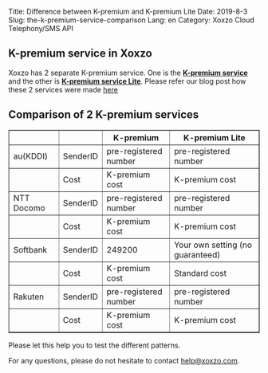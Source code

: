 Title: Difference between K-premium and K-premium Lite
Date: 2019-8-3
Slug: the-k-premium-service-comparison
Lang: en
Category: Xoxzo Cloud Telephony/SMS API

## K-premium service in Xoxzo

Xoxzo has 2 separate K-premium service.
One is the [**K-premium service**](https://help.xoxzo.com/en/xoxzo-cloud-telephony/articles/the-k-premium-service/)  
and the other is [**K-premium service Lite**]({filename}/the-k-premium-lite-en.md).
Please refer our blog post how these 2 services were made [here](https://blog.xoxzo.com/en/2018/06/25/kpremium-lite-notice/)

## Comparison of 2 K-premium services

<div class="table-responsive">
  <table border="1" cellpadding="10" cellspacing="1">
    <tr>
      <th></th>
      <th></th>
      <th>K-premium</th>
      <th>K-premium Lite</th>
    </tr>
    <tr>
      <td>au(KDDI)</td>
      <td>SenderID</td>
      <td>pre-registered number</td>
      <td>pre-registered number</td>
    </tr>
    <tr>
      <td></td>
      <td>Cost</td>
      <td>K-premium cost</td>
      <td>K-premium cost</td>
    </tr>
    <tr>
      <td>NTT Docomo</td>
      <td>SenderID</td>
      <td>pre-registered number</td>
      <td>pre-registered number</td>
    </tr>
    <tr>
      <td></td>
      <td>Cost</td>
      <td>K-premium cost</td>
      <td>K-premium cost</td>
    </tr>
    <tr>
      <td>Softbank</td>
      <td>SenderID</td>
      <td>249200</td>
      <td>Your own setting (no guaranteed)</td>
    </tr>
    <tr>
      <td></td>
      <td>Cost</td>
      <td>K-premium cost</td>
      <td>Standard cost</td>
    </tr>
    <tr>
      <td>Rakuten</td>
      <td>SenderID</td>
      <td>pre-registered number</td>
      <td>pre-registered number</td>
    </tr>
    <tr>
      <td></td>
      <td>Cost</td>
      <td>K-premium cost</td>
      <td>K-premium cost</td>
    </tr>
  </table>
</div>

Please let this help you to test the different patterns.

For any questions, please do not hesitate to contact help@xoxzo.com.
